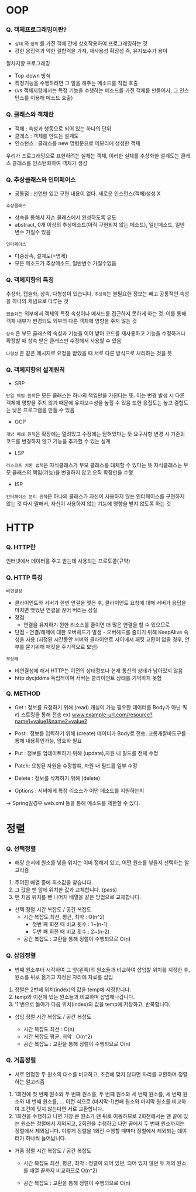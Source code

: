 # OOP

### Q. 객체프로그래밍이란?
*  `상태` 와 `행위` 를 가진 객체 간에 상호작용하여 프로그래밍하는 것
*  강한 응집력과 약한 결합력을 가져, 재사용성 확장성 즉, 유지보수가 용이

절차지향 프로그래밍
  - Top-down 방식
  - 특정기능을 수행하려면 그 일을 해주는 메소드를 직접 호출
  - (vs 객체지향에서는 특정 기능을 수행하는 메소드를 가진 객체를 만들어서, 그 인스턴스를 이용해 메소드 호출)


### Q. 클래스와 객체란
- 객체 : 속성과 행동으로 되어 있는 하나의 단위
- 클래스 : 객체를 만드는 설계도
- 인스턴스 : 클래스를 new 명령문으로 메모리에 생성한 객체

우리가 프로그래밍으로 표현하려는 실체는 객체,
이러한 실체를 추상화한 설계도는 클래스
클래스를 인스턴화하여 객체가 생성

### Q. 추상클래스와 인터페이스
- 공통점 : 선언만 있고 구현 내용이 없다. 새로운 인스턴스(객체)생성 X

`추상클래스`
  - 상속을 통해서 자손 클래스에서 완성하도록 유도
  - abstract, 0개 이상의 추상메소드(아직 구현되지 않는 메소드), 일반메소드, 일반 변수 가질수 있음

`인터페이스`
  - 다중상속, 설계도(=명세)
  - 모든 메소드가 추상메소드, 일반변수 가질수없음

### Q. 객체지향의 특징

추상화, 캡슐화, 상속, 다형성이 있습니다.
`추상화`는 불필요한 정보는 빼고 공통적인 속성을 하나의 개념으로 다루는 것

`캡슐화`는 외부에서 객체의 특정 속성이나 메서드를 접근하지 못하게 하는 것. 이를 통해 객체 내부가 변경되도 외부의 다른 객체에 영향을 주지 않는 것

`상속` 은 부모 클래스의 속성과 기능을 이어 받아 코드를 재사용하고 기능을 수정하거나 확장할 때 상속 받은 클래스만 수정해서 사용할 수 있음

`다형성` 은 같은 메시지로 요청을 받았을 때 서로 다른 방식으로 처리하는 것을 뜻

### Q. 객체지향의 설계원칙

- SRP

`단일 책임 원칙`은 모든 클래스는 하나의 책임만을 가진다는 뜻.
이는 변경 발생 시 다른 객체에 영향을 주지 않기 때문에 유지보수성을 높힐 수 있음 
또한 응집도는 높고 결합도는 낮은 프로그램을 만들 수 있음

- OCP

`개방 폐쇄 원칙`은 확장에는 열려있고 수정에는 닫혀있다는 뜻
요구사항 변경 시 기존의 코드를 변경하지 않고 기능을 추가할 수 있는 설계

- LSP

`리스코프 치환 법칙`은 자식클래스가 부모 클래스를 대체할 수 있다는 뜻
자식클래스는 부모 클래스의 책임(기능)을 변경하지 않고 오직 확장만을 수행

- ISP

`인터페이스 분리 원칙`은 하나의 클래스가 자신이 사용하지 않는 인터페이스를 구현하지 않는 것
다시 말해서, 자신이 사용하지 않는 기능에 영향을 받지 않도록 하는 것


# HTTP

### Q. HTTP란 
인터넷에서 데이터를 주고 받는데 사용되는 프로토콜(규약)

### Q. HTTP 특징
`비연결성`
  - 클라이언트와 서버가 한번 연결을 맺은 후, 클라이언트 요청에 대해 서버가 응답을 마치면 맺었던 연결을 끊어 버리는 성질
  - 장점 
    - 연결을 유지하기 윈한 리소스를 줄이면 더 많은 연결을 할 수 있으므로
   - 단점
    - 연결/해제에 대한 오버헤드가 발생
    - 오버헤드를 줄이기 위해 KeepAlive 속성을 사용
      (지정된 시간동안 서버와 클라이언트 사이에서 패킷 교환이 없을 경우, 안부를 묻기위해 패킷을 주기적으로 보냄)
      
`무상태`
 - 비연결성에 해서 HTTP는 이전의 상태정보나 현재 통신의 상태가 남아있지 않음
 - http dycjddms 독립적이며 서버는 클라이언트 상태를 기억하지 못함
  

### Q. METHOD

* Get : 정보를 요청하기 위해 (read)
        캐싱이 가능
        필요한 데이터를 Body가 아닌 쿼리 스트링을 통해 전송
        ex) www.example-url.com/resource?name1=value1&name2=value2
* Post : 정보를 입력하기 위해 (create)
         데이터가 Body로 전송, 크롬개잘바도구를 통해 내용확인가능, 암호화 필요

* Put : 정보를 업데이트하기 위해 (update),자원 내 필드를 전체 수정
* Patch: 요청된 자원을 수정할떄, 자원 내 필드를 일부 수정
* Delete : 정보를 삭제하기 위해 (delete)
* Options : 서버에게 특정 리소스가 어떤 메소드를 지원하는지

-> Spring일경우 web.xml 등을 통해 메소드를 제한할 수 있다.

# 정렬

### Q. 선택정렬

* 해당 순서에 원소를 넣을 위치는 이미 정해져 있고, 어떤 원소를 넣을지 선택하는 알고리즘

1.  주어진 배열 중에 최소값을 찾습니다.
2. 그 값을 맨 앞에 위치한 값과 교체합니다. (pass)
3. 맨 처음 위치를 뺀 나머지 배열을 같은 방법으로 교체합니다.

* 선택 정렬 시간 복잡도 / 공간 복잡도
  *  시간 복잡도 최선, 평균, 최악 : O(n^2)
     *  첫번 째 회전 때 비교 횟수 : 1~(n-1)
     *  두번 째 회전 때 비교 횟수 : 2~(n-2)
  *  공간 복잡도 : 교환을 통해 정렬이 수행되므로 O(n)


### Q. 삽입정렬

* 번째 원소부터 시작하여 그 앞(왼쪽)의 원소들과 비교하여 삽입할 위치를 지정한 후, 원소를 뒤로 옮기고 지정된 자리에 자료를 삽입

1. 정렬은 2번째 위치(index)의 값을 temp에 저장합니다.
2. temp와 이전에 있는 원소들과 비교하며 삽입해나갑니다.
3. '1'번으로 돌아가 다음 위치(index)의 값을 temp에 저장하고, 반복합니다.

* 삽입 정렬 시간 복잡도 / 공간 복잡도

  * 시간 복잡도 최선 : O(n)
  * 시간 복잡도 평균, 최악 : O(n^2)
  * 공간 복잡도 : 교환을 통해 정렬이 수행되므로 O(n)


### Q. 거품정렬


* 서로 인접한 두 원소의 대소를 비교하고, 조건에 맞지 않다면 자리를 교환하며 정렬하는 알고리즘

1. 1회전에 첫 번째 원소와 두 번째 원소를, 두 번째 원소와 세 번째 원소를, 세 번째 원소와 네 번째 원소를, … 이런 식으로 (마지막-1)번째 원소와 마지막 원소를 비교하여 조건에 맞지 않는다면 서로 교환합니다.
2. 1회전을 수행하고 나면 가장 큰 원소가 맨 뒤로 이동하므로 2회전에서는 맨 끝에 있는 원소는 정렬에서 제외되고, 2회전을 수행하고 나면 끝에서 두 번째 원소까지는 정렬에서 제외됩니다. 이렇게 정렬을 1회전 수행할 때마다 정렬에서 제외되는 데이터가 하나씩 늘어납니다.

* 거품 정렬 시간 복잡도 / 공간 복잡도
  * 시간 복잡도 최선, 평균, 최악 : 정렬이 되어 있던, 되어 있지 않던 두 개의 원소를 배열 끝까지 비교하므로 O(n^2)

  * 공간 복잡도 : 교환을 통해 정렬이 수행되므로 O(n)






